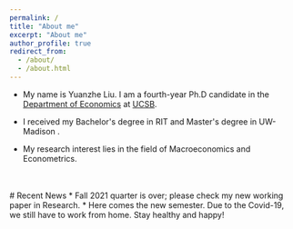 ```yaml
---
permalink: /
title: "About me"
excerpt: "About me"
author_profile: true
redirect_from: 
  - /about/
  - /about.html
---
```



* My name is Yuanzhe Liu. I am a fourth-year Ph.D candidate in the [Department of Economics](https://www.econ.ucsb.edu/) at [UCSB](https://www.ucsb.edu/).
<!--* Here is my CV: [Curriculum Vitae](/files/CV.pdf).-->

* I received my Bachelor's degree in RIT and Master's degree in UW-Madison .

* My research interest lies in the field of Macroeconomics and Econometrics. 


<!--<div align="center">-->
 <!--   <img src="/images/siggraph2019.jpg" width="280"/>-->
<!--   <iframe src="https://drive.google.com/file/d/1HimzV16RnBVuyyouuNFE_IFXTsDnctPx/preview" width="280" height="373" style="border: none"></iframe> -->
<!--   <img src="https://drive.google.com/uc?id=1HimzV16RnBVuyyouuNFE_IFXTsDnctPx" width="280"/>-->
<!--</div>-->
<!--<div align="center">-->
<!--  2019 Siggraph @ Los Angeles, with my idol Lay Zhang.-->
<!--</div>-->


<br/>
<br/>
# Recent News
* Fall 2021 quarter is over; please check my new working paper in Research. 
* Here comes the new semester. Due to the Covid-19, we still have to work from home. Stay healthy and happy!
